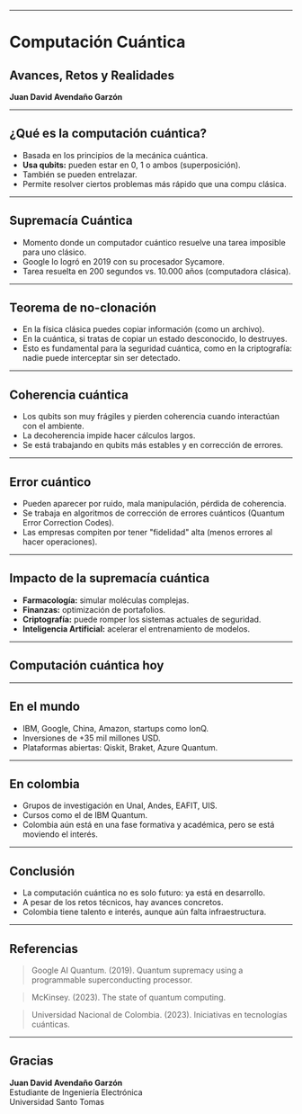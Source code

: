
---

# Computación Cuántica  
## Avances, Retos y Realidades  
**Juan David Avendaño Garzón**

---

## ¿Qué es la computación cuántica?

- Basada en los principios de la mecánica cuántica.
- **Usa qubits:** pueden estar en 0, 1 o ambos (superposición).
- También se pueden entrelazar.
- Permite resolver ciertos problemas más rápido que una compu clásica.

---

## Supremacía Cuántica

- Momento donde un computador cuántico resuelve una tarea imposible para uno clásico.
- Google lo logró en 2019 con su procesador Sycamore.
- Tarea resuelta en 200 segundos vs. 10.000 años (computadora clásica).

---

## Teorema de no-clonación 

 - En la física clásica puedes copiar información (como un archivo).
 - En la cuántica, si tratas de copiar un estado desconocido, lo destruyes.
 - Esto es fundamental para la seguridad cuántica, como en la criptografía: nadie puede interceptar sin ser detectado.

---

## Coherencia cuántica

- Los qubits son muy frágiles y pierden coherencia cuando interactúan con el ambiente.
- La decoherencia impide hacer cálculos largos.
- Se está trabajando en qubits más estables y en corrección de errores.

---

## Error cuántico

- Pueden aparecer por ruido, mala manipulación, pérdida de coherencia.
- Se trabaja en algoritmos de corrección de errores cuánticos (Quantum Error Correction Codes).
- Las empresas compiten por tener "fidelidad" alta (menos errores al hacer operaciones).

---

## Impacto de la supremacía cuántica

- **Farmacología:** simular moléculas complejas.
- **Finanzas:** optimización de portafolios.
- **Criptografía:** puede romper los sistemas actuales de seguridad.
- **Inteligencia Artificial:** acelerar el entrenamiento de modelos.

---

## Computación cuántica hoy 

---

## En el mundo

- IBM, Google, China, Amazon, startups como IonQ.
- Inversiones de +35 mil millones USD.
- Plataformas abiertas: Qiskit, Braket, Azure Quantum.

---

## En colombia

- Grupos de investigación en Unal, Andes, EAFIT, UIS.
- Cursos como el de IBM Quantum.
- Colombia aún está en una fase formativa y académica, pero se está moviendo el interés.

---

## Conclusión

- La computación cuántica no es solo futuro: ya está en desarrollo.
- A pesar de los retos técnicos, hay avances concretos.
- Colombia tiene talento e interés, aunque aún falta infraestructura.

---

## Referencias
> Google AI Quantum. (2019). Quantum supremacy using a programmable superconducting processor.

> McKinsey. (2023). The state of quantum computing.

> Universidad Nacional de Colombia. (2023). Iniciativas en tecnologías cuánticas.

---
## Gracias

**Juan David Avendaño Garzón**  
Estudiante de Ingeniería Electrónica  
Universidad Santo Tomas
